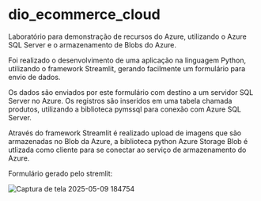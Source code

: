 # dio_ecommerce_cloud
Laboratório para demonstração de recursos do Azure, utilizando o Azure SQL Server e o armazenamento de Blobs do Azure.

Foi realizado o desenvolvimento de uma aplicação na linguagem Python, utilizando o framework Streamlit, gerando facilmente um formulário para envio de dados.

Os dados são enviados por este formulário com destino a um servidor SQL Server no Azure. Os registros são inseridos em uma tabela chamada produtos, utilizando a biblioteca pymssql para conexão com  Azure SQL Server.

Através do framework Streamlit é realizado upload de imagens que são armazenadas no Blob da Azure, a biblioteca python Azure Storage Blob é utlizada como cliente para se conectar ao serviço de armazenamento do Azure.

Formulário gerado pelo stremlit:

![Captura de tela 2025-05-09 184754](https://github.com/user-attachments/assets/4e703903-71a3-4c27-ac4c-41505ce541ef)



